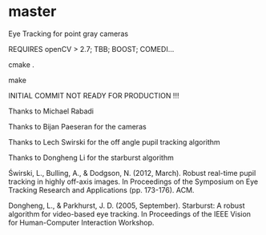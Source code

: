 # master
Eye Tracking for point gray cameras

REQUIRES openCV > 2.7; TBB; BOOST; COMEDI...

cmake .

make



INITIAL COMMIT NOT READY FOR PRODUCTION !!!


Thanks to Michael Rabadi

Thanks to Bijan Paeseran for the cameras

Thanks to Lech Swirski for the off angle pupil tracking algorithm

Thanks to Dongheng Li for the starburst algorithm

Świrski, L., Bulling, A., & Dodgson, N. (2012, March). Robust real-time pupil tracking in highly off-axis images. In Proceedings of the Symposium on Eye Tracking Research and Applications (pp. 173-176). ACM.

Dongheng, L., & Parkhurst, J. D. (2005, September). Starburst: A robust algorithm for video-based eye tracking. In Proceedings of the IEEE Vision for Human-Computer Interaction Workshop.
